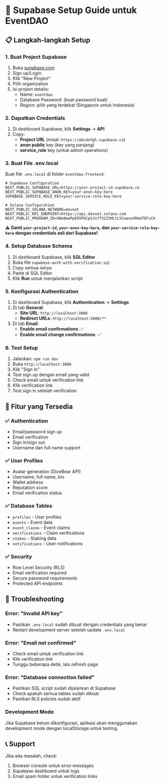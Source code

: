 # 🚀 Supabase Setup Guide untuk EventDAO

## 📋 Langkah-langkah Setup

### 1. Buat Project Supabase
1. Buka [supabase.com](https://supabase.com)
2. Sign up/Login
3. Klik "New Project"
4. Pilih organization
5. Isi project details:
   - Name: `eventdao`
   - Database Password: (buat password kuat)
   - Region: pilih yang terdekat (Singapore untuk Indonesia)

### 2. Dapatkan Credentials
1. Di dashboard Supabase, klik **Settings** → **API**
2. Copy:
   - **Project URL** (misal: `https://abcdefgh.supabase.co`)
   - **anon public** key (key yang panjang)
   - **service_role** key (untuk admin operations)

### 3. Buat File .env.local
Buat file `.env.local` di folder `eventdao-frontend`:

```env
# Supabase Configuration
NEXT_PUBLIC_SUPABASE_URL=https://your-project-id.supabase.co
NEXT_PUBLIC_SUPABASE_ANON_KEY=your-anon-key-here
SUPABASE_SERVICE_ROLE_KEY=your-service-role-key-here

# Solana Configuration
NEXT_PUBLIC_SOLANA_NETWORK=devnet
NEXT_PUBLIC_RPC_ENDPOINT=https://api.devnet.solana.com
NEXT_PUBLIC_PROGRAM_ID=GNe8wwPpE95PUCpSJsYf32Z3HLtL5CwaxoVRmd7DFsCH
```

**⚠️ Ganti `your-project-id`, `your-anon-key-here`, dan `your-service-role-key-here` dengan credentials asli dari Supabase!**

### 4. Setup Database Schema
1. Di dashboard Supabase, klik **SQL Editor**
2. Buka file `supabase-auth-with-verification.sql`
3. Copy semua isinya
4. Paste di SQL Editor
5. Klik **Run** untuk menjalankan script

### 5. Konfigurasi Authentication
1. Di dashboard Supabase, klik **Authentication** → **Settings**
2. Di tab **General**:
   - **Site URL**: `http://localhost:3000`
   - **Redirect URLs**: `http://localhost:3000/**`
3. Di tab **Email**:
   - **Enable email confirmations**: ✅
   - **Enable email change confirmations**: ✅

### 6. Test Setup
1. Jalankan: `npm run dev`
2. Buka `http://localhost:3000`
3. Klik "Sign In"
4. Test sign up dengan email yang valid
5. Check email untuk verification link
6. Klik verification link
7. Test sign in setelah verification

## 🔧 Fitur yang Tersedia

### ✅ Authentication
- Email/password sign up
- Email verification
- Sign in/sign out
- Username dan full name support

### ✅ User Profiles
- Avatar generation (DiceBear API)
- Username, full name, bio
- Wallet address
- Reputation score
- Email verification status

### ✅ Database Tables
- `profiles` - User profiles
- `events` - Event data
- `event_claims` - Event claims
- `verifications` - Claim verifications
- `stakes` - Staking data
- `notifications` - User notifications

### ✅ Security
- Row Level Security (RLS)
- Email verification required
- Secure password requirements
- Protected API endpoints

## 🐛 Troubleshooting

### Error: "Invalid API key"
- Pastikan `.env.local` sudah dibuat dengan credentials yang benar
- Restart development server setelah update `.env.local`

### Error: "Email not confirmed"
- Check email untuk verification link
- Klik verification link
- Tunggu beberapa detik, lalu refresh page

### Error: "Database connection failed"
- Pastikan SQL script sudah dijalankan di Supabase
- Check apakah semua tables sudah dibuat
- Pastikan RLS policies sudah aktif

### Development Mode
Jika Supabase belum dikonfigurasi, aplikasi akan menggunakan development mode dengan localStorage untuk testing.

## 📞 Support
Jika ada masalah, check:
1. Browser console untuk error messages
2. Supabase dashboard untuk logs
3. Email spam folder untuk verification links
